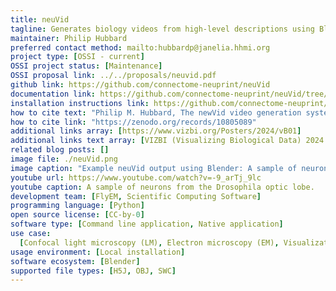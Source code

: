 ```yaml
---
title: neuVid
tagline: Generates biology videos from high-level descriptions using Blender or VVD Viewer.
maintainer: Philip Hubbard
preferred contact method: mailto:hubbardp@janelia.hhmi.org
project type: [OSSI - current]
OSSI project status: [Maintenance]
OSSI proposal link: ../../proposals/neuvid.pdf
github link: https://github.com/connectome-neuprint/neuVid
documentation link: https://github.com/connectome-neuprint/neuVid/tree/master/documentation
installation instructions link: https://github.com/connectome-neuprint/neuVid?tab=readme-ov-file#usage-with-neuprint
how to cite text: "Philip M. Hubbard, The newVid video generation system, https://zenodo.org/records/10805089"
how to cite link: "https://zenodo.org/records/10805089"
additional links array: [https://www.vizbi.org/Posters/2024/vB01]
additional links text array: [VIZBI (Visualizing Biological Data) 2024 poster]
related blog posts: []
image file: ./neuVid.png
image caption: "Example neuVid output using Blender: A sample of neurons from the Drosophila optic lobe"
youtube url: https://www.youtube.com/watch?v=-9_arTj_9lc
youtube caption: A sample of neurons from the Drosophila optic lobe.
development team: [FlyEM, Scientific Computing Software]
programming language: [Python]
open source license: [CC-by-0]
software type: [Command line application, Native application]
use case:
  [Confocal light microscopy (LM), Electron microscopy (EM), Visualization]
usage environment: [Local installation]
software ecosystem: [Blender]
supported file types: [H5J, OBJ, SWC]
---
```

